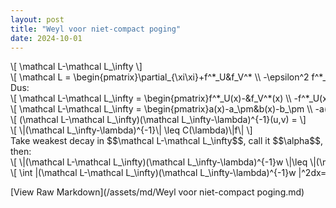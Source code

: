 ```yaml
---
layout: post
title: "Weyl voor niet-compact poging"
date: 2024-10-01
---
```


<style>
.math-container {
    max-width: 100%;
    overflow-x: auto;
    white-space: nowrap;
}
</style>

<div class="math-container">\[
\mathcal L-\mathcal L_\infty
\]</div>
<div class="math-container">\[
\mathcal L = \begin{pmatrix}\partial_{\xi\xi}+f^*_U&f_V^* \\ -\epsilon^2 f^*_U&\partial_{\xi\xi}-\epsilon^2 f_V^* \end{pmatrix} 
\]</div>
Dus:
<div class="math-container">\[
\mathcal L-\mathcal L_\infty = \begin{pmatrix}f^*_U(x)-&f_V^*(x) \\ -f^*_U(x)&f_V^*- f_V^*(x) \end{pmatrix} 
\]</div>


<div class="math-container">\[
\mathcal L-\mathcal L_\infty = \begin{pmatrix}a(x)-a_\pm&b(x)-b_\pm \\ -a(x)+a_\pm&-b(x)+b_\pm \end{pmatrix} 
\]</div>
<div class="math-container">\[
(\mathcal L-\mathcal L_\infty)(\mathcal L_\infty-\lambda)^{-1}(u,v) = 
\]</div>


<div class="math-container">\[
\|(\mathcal L_\infty-\lambda)^{-1}\| \leq C(\lambda)\|f\|
\]</div>
Take weakest decay in $$\mathcal L-\mathcal L_\infty$$, call it $$\alpha$$, then:
<div class="math-container">\[
\|(\mathcal L-\mathcal L_\infty)(\mathcal L_\infty-\lambda)^{-1}w \|\leq \|(\mathcal L-\mathcal L_\infty)(\mathcal L_\infty-\lambda)^{-1}w \|
\]</div>


<div class="math-container">\[
\int |(\mathcal L-\mathcal L_\infty)(\mathcal L_\infty-\lambda)^{-1}w |^2dx= 
\]</div>




[View Raw Markdown](/assets/md/Weyl voor niet-compact poging.md)
